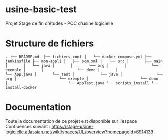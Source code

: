 # usine-basic-test
Projet Stage de fin d'études - POC d'usine logicielle

# Structure de fichiers
`.
├── README.md 
├── fichiers_conf
│   └── docker-compose.yml
├── jenkinsfile
├── mon-appli
│   ├── pom.xml
│   └── src
│       ├── main
│       │   └── java
│       │       └── org
│       │           └── exemple
│       │               └── demo
│       │                   └── App.java
│       └── test
│           └── java
│               └── org
│                   └── exemple
│                       └── demo
│                           └── AppTest.java
└── scripts_install
    └── install-docker `

# Documentation
Toute la documentation de ce projet est disponible sur l'espace Confluences suivant : https://stage-usine-logicielle.atlassian.net/wiki/spaces/UL/overview?homepageId=6914139 

